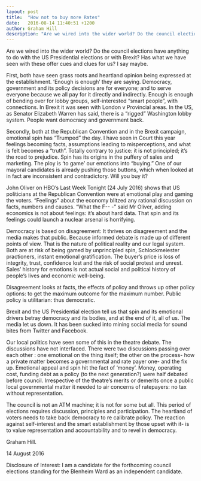 ```yaml
---
layout: post
title:  "How not to buy more Rates"
date:   2016-08-14 11:40:51 +1200
author: Graham Hill
description: "Are we wired into the wider world? Do the council elections have anything to do with the US Presidential elections or with Brexit?"
---
```

Are we wired into the wider world? Do the council elections have anything to do with the US Presidential elections or with Brexit? Has what we have seen with these offer cues and clues for us? I say maybe.

First, both have seen grass roots and heartland opinion being expressed at the establishment. ‘Enough is enough’ they are saying. Democracy, government and its policy decisions are for everyone; and to serve everyone because we all pay for it directly and indirectly. Enough is enough of bending over for lobby groups, self-interested “smart people”, with connections. In Brexit it was seen with London v Provincial areas. In the US, as Senator Elizabeth Warren has said, there is a “rigged” Washington lobby system. People want democracy and government back.

Secondly, both at the Republican Convention and in the Brexit campaign, emotional spin has “Trumped” the day. I have seen in Court this year feelings becoming facts, assumptions leading to misperceptions, and what is felt becomes a “truth”. Totally contrary to justice: it is not principled; it’s the road to prejudice. Spin has its origins in the puffery of sales and marketing. The ploy is ‘to game’ our emotions into “buying.” One of our mayoral candidates is already pushing those buttons, which when looked at in fact are inconsistent and contradictory. Will you buy it?

John Oliver on HBO’s Last Week Tonight (24 July 2016) shows that US politicians at the Republican Convention were at emotional play and gaming the voters. “Feelings” about the economy blitzed any rational discussion on facts, numbers and causes. “What the F-- -” said Mr Oliver, adding economics is not about feelings: it’s about hard data. That spin and its feelings could launch a nuclear arsenal is horrifying.

Democracy is based on disagreement: It thrives on disagreement and the media makes that public. Because informed debate is made up of different points of view. That is the nature of political reality and our legal system. Both are at risk of being gamed by unprincipled spin, Schlockmeiester practioners, instant emotional gratification. The buyer’s price is loss of integrity, trust, confidence lost and the risk of social protest and unrest. Sales’ history for emotions is not actual social and political history of people’s lives and economic well-being.

Disagreement looks at facts, the effects of policy and throws up other policy options: to get the maximum outcome for the maximum number. Public policy is utilitarian: thus democratic.

Brexit and the US Presidential election tell us that spin and its emotional drivers betray democracy and its bodies, and at the end of it, all of us. The media let us down. It has been sucked into mining social media for sound bites from Twitter and Facebook.

Our local politics have seen some of this in the theatre debate. The discussions have not interfaced. There were two discussions passing over each other : one emotional on the thing itself; the other on the process- how a private matter becomes a governmental and rate payer one- and the fix up. Emotional appeal and spin hit the fact of ‘money’. Money, operating cost, funding debt as a policy (to the next generation?) were half debated before council. Irrespective of the theatre’s merits or demerits once a public local governmental matter it needed to air concerns of ratepayers: no tax without representation.

The council is not an ATM machine; it is not for some but all. This period of elections requires discussion, principles and participation. The heartland of voters needs to take back democracy to re calibrate policy. The reaction against self-interest and the smart establishment by those upset with it- is to value representation and accountability and to revel in democracy.

Graham Hill.

14 August 2016

Disclosure of Interest: I am a candidate for the forthcoming council elections standing for the Blenheim Ward as an independent candidate.
